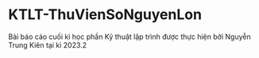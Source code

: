 # KTLT-ThuVienSoNguyenLon
Bài báo cáo cuối kì học phần Kỹ thuật lập trình được thực hiện bởi Nguyễn Trung Kiên tại kì 2023.2
